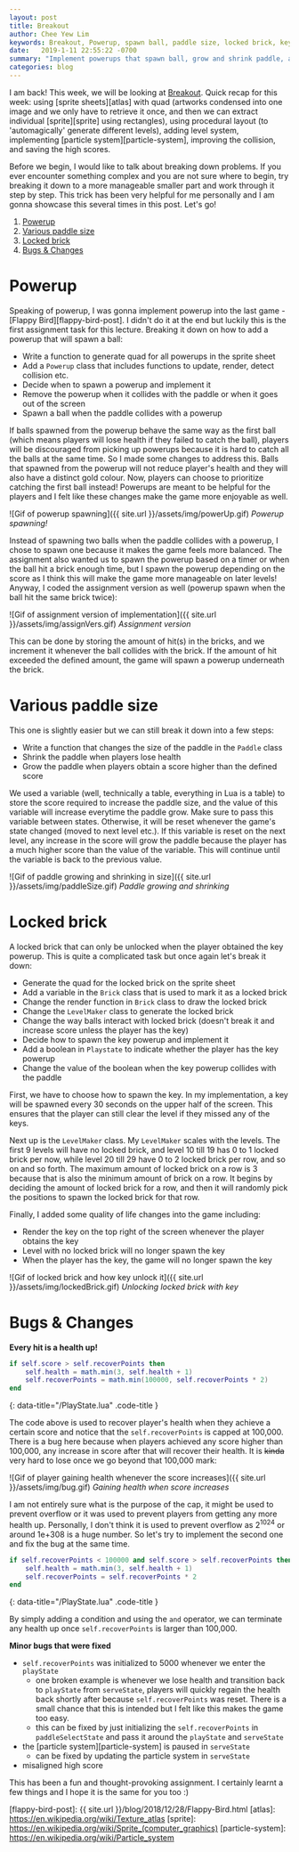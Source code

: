 ```yaml
---
layout: post
title: Breakout
author: Chee Yew Lim
keywords: Breakout, Powerup, spawn ball, paddle size, locked brick, key, game development, CS50, GD50 
date:   2019-1-11 22:55:22 -0700
summary: "Implement powerups that spawn ball, grow and shrink paddle, adding locked bricks that require key, and some bugs fix"
categories: blog
---
```


I am back! This week, we will be looking at [Breakout][breakout]. Quick recap for this week: using [sprite sheets][atlas] with quad (artworks condensed into one image and we only have to retrieve it once, and then we can extract individual [sprite][sprite] using rectangles), using procedural layout (to 'automagically' generate different levels), adding level system, implementing [particle system][particle-system], improving the collision, and saving the high scores.

Before we begin, I would like to talk about breaking down problems. If you ever encounter something complex and you are not sure where to begin, try breaking it down to a more manageable smaller part and work through it step by step. This trick has been very helpful for me personally and I am gonna showcase this several times in this post. Let's go!

1. [Powerup](#powerup)
2. [Various paddle size](#various-paddle-size)
3. [Locked brick](#locked-brick)
4. [Bugs & Changes](#bugs--changes)

# Powerup

Speaking of powerup, I was gonna implement powerup into the last game - [Flappy Bird][flappy-bird-post]. I didn't do it at the end but luckily this is the first assignment task for this lecture. Breaking it down on how to add a powerup that will spawn a ball:

- Write a function to generate quad for all powerups in the sprite sheet
- Add a `Powerup` class that includes functions to update, render, detect collision etc.
- Decide when to spawn a powerup and implement it
- Remove the powerup when it collides with the paddle or when it goes out of the screen
- Spawn a ball when the paddle collides with a powerup

If balls spawned from the powerup behave the same way as the first ball (which means players will lose health if they failed to catch the ball), players will be discouraged from picking up powerups because it is hard to catch all the balls at the same time. So I made some changes to address this. Balls that spawned from the powerup will not reduce player's health and they will also have a distinct gold colour. Now, players can choose to prioritize catching the first ball instead! Powerups are meant to be helpful for the players and I felt like these changes make the game more enjoyable as well.

![Gif of powerup spawning]({{ site.url }}/assets/img/powerUp.gif)
*Powerup spawning!*

Instead of spawning two balls when the paddle collides with a powerup, I chose to spawn one because it makes the game feels more balanced. The assignment also wanted us to spawn the powerup based on a timer or when the ball hit a brick enough time, but I spawn the powerup depending on the score as I think this will make the game more manageable on later levels! Anyway, I coded the assignment version as well (powerup spawn when the ball hit the same brick twice):

![Gif of assignment version of implementation]({{ site.url }}/assets/img/assignVers.gif)
*Assignment version*

This can be done by storing the amount of hit(s) in the bricks, and we increment it whenever the ball collides with the brick. If the amount of hit exceeded the defined amount, the game will spawn a powerup underneath the brick.

# Various paddle size

This one is slightly easier but we can still break it down into a few steps:

- Write a function that changes the size of the paddle in the `Paddle` class
- Shrink the paddle when players lose health
- Grow the paddle when players obtain a score higher than the defined score

We used a variable (well, technically a table, everything in Lua is a table) to store the score required to increase the paddle size, and the value of this variable will increase everytime the paddle grow. Make sure to pass this variable between states. Otherwise, it will be reset whenever the game's state changed (moved to next level etc.). If this variable is reset on the next level, any increase in the score will grow the paddle because the player has a much higher score than the value of the variable. This will continue until the variable is back to the previous value.

![Gif of paddle growing and shrinking in size]({{ site.url }}/assets/img/paddleSize.gif)
*Paddle growing and shrinking*

# Locked brick

A locked brick that can only be unlocked when the player obtained the key powerup. This is quite a complicated task but once again let's break it down:

- Generate the quad for the locked brick on the sprite sheet
- Add a variable in the `Brick` class that is used to mark it as a locked brick
- Change the render function in `Brick` class to draw the locked brick
- Change the `LevelMaker` class to generate the locked brick
- Change the way balls interact with locked brick (doesn't break it and increase score unless the player has the key)
- Decide how to spawn the key powerup and implement it
- Add a boolean in `Playstate` to indicate whether the player has the key powerup
- Change the value of the boolean when the key powerup collides with the paddle

First, we have to choose how to spawn the key. In my implementation, a key will be spawned every 30 seconds on the upper half of the screen. This ensures that the player can still clear the level if they missed any of the keys.

Next up is the `LevelMaker` class. My `LevelMaker` scales with the levels. The first 9 levels will have no locked brick, and level 10 till 19 has 0 to 1 locked brick per now, while level 20 till 29 have 0 to 2 locked brick per row, and so on and so forth. The maximum amount of locked brick on a row is 3 because that is also the minimum amount of brick on a row. It begins by deciding the amount of locked brick for a row, and then it will randomly pick the positions to spawn the locked brick for that row.

Finally, I added some quality of life changes into the game including:

- Render the key on the top right of the screen whenever the player obtains the key
- Level with no locked brick will no longer spawn the key
- When the player has the key, the game will no longer spawn the key

![Gif of locked brick and how key unlock it]({{ site.url }}/assets/img/lockedBrick.gif)
*Unlocking locked brick with key*

# Bugs & Changes

**Every hit is a health up!**

```lua
if self.score > self.recoverPoints then
    self.health = math.min(3, self.health + 1)
    self.recoverPoints = math.min(100000, self.recoverPoints * 2)
end
```
{: data-title="/PlayState.lua" .code-title }

The code above is used to recover player's health when they achieve a certain score and notice that the `self.recoverPoints` is capped at 100,000. There is a bug here because when players achieved any score higher than 100,000, any increase in score after that will recover their health. It is ~~kinda~~ very hard to lose once we go beyond that 100,000 mark:

![Gif of player gaining health whenever the score increases]({{ site.url }}/assets/img/bug.gif)
*Gaining health when score increases*

I am not entirely sure what is the purpose of the cap, it might be used to prevent overflow or it was used to prevent players from getting any more health up. Personally, I don't think it is used to prevent overflow as 2<sup>1024</sup> or around 1e+308 is a huge number. So let's try to implement the second one and fix the bug at the same time.

```lua
if self.recoverPoints < 100000 and self.score > self.recoverPoints then
    self.health = math.min(3, self.health + 1)
    self.recoverPoints = self.recoverPoints * 2
end
```
{: data-title="/PlayState.lua" .code-title }

By simply adding a condition and using the `and` operator, we can terminate any health up once `self.recoverPoints` is larger than 100,000.

**Minor bugs that were fixed**

- `self.recoverPoints` was initialized to 5000 whenever we enter the `playState`
  - one broken example is whenever we lose health and transition back to `playState` from `serveState`, players will quickly regain the health back shortly after because `self.recoverPoints` was reset. There is a small chance that this is intended but I felt like this makes the game too easy.
  - this can be fixed by just initializing the `self.recoverPoints` in `paddleSelectState` and pass it around the `playState` and `serveState`
- the [particle system][particle-system] is paused in `serveState`
  - can be fixed by updating the particle system in `serveState`
- misaligned high score

This has been a fun and thought-provoking assignment. I certainly learnt a few things and I hope it is the same for you too :)

[breakout]: https://en.wikipedia.org/wiki/Breakout_(video_game)
[flappy-bird-post]: {{ site.url }}/blog/2018/12/28/Flappy-Bird.html
[atlas]: https://en.wikipedia.org/wiki/Texture_atlas
[sprite]: https://en.wikipedia.org/wiki/Sprite_(computer_graphics)
[particle-system]: https://en.wikipedia.org/wiki/Particle_system